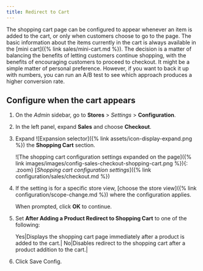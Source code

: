 ```yaml
---
title: Redirect to Cart
---
```


The shopping cart page can be configured to appear whenever an item is added to the cart, or only when customers choose to go to the page. The basic information about the items currently in the cart is always available in the [mini cart]({% link sales/mini-cart.md %}). The decision is a matter of balancing the benefits of letting customers continue shopping, with the benefits of encouraging customers to proceed to checkout. It might be a simple matter of personal preference. However, if you want to back it up with numbers, you can run an A/B test to see which approach produces a higher conversion rate.

## Configure when the cart appears

1. On the _Admin_ sidebar, go to **Stores** > _Settings_ > **Configuration**.

1. In the left panel, expand **Sales** and choose **Checkout**.

1. Expand ![Expansion selector]({% link assets/icon-display-expand.png %}) the **Shopping Cart** section.

   ![The shopping cart configuration settings expanded on the page]({% link images/images/config-sales-checkout-shopping-cart.png %}){: .zoom}
   [_Shopping cart configuration settings_]({% link configuration/sales/checkout.md %})

1. If the setting is for a specific store view, [choose the store view]({% link configuration/scope-change.md %}) where the configuration applies.

   When prompted, click **OK** to continue.

1. Set **After Adding a Product Redirect to Shopping Cart** to one of the following:

   Yes|Displays the shopping cart page immediately after a product is added to the cart.|
   No|Disables redirect to the shopping cart after a product addition to the cart.|

1. Click <span class="btn">Save Config</span>.
